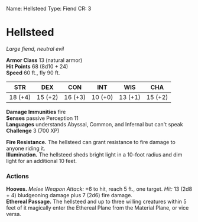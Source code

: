 Name: Hellsteed
Type: Fiend
CR: 3

# Hellsteed
_Large fiend, neutral evil_

**Armor Class** 13 (natural armor)    
**Hit Points** 68 (8d10 + 24)    
**Speed** 60 ft., fly 90 ft. 

| STR     | DEX     | CON     | INT     | WIS     | CHA     |
|---------|---------|---------|---------|---------|---------|
| 18 (+4) | 15 (+2) | 16 (+3) | 10 (+0) | 13 (+1) | 15 (+2) |

**Damage Immunities** fire    
**Senses** passive Perception 11    
**Languages** understands Abyssal, Common, and Infernal but can't speak    
**Challenge** 3 (700 XP) 

**Fire Resistance.** The hellsteed can grant resistance to fire damage to anyone riding it.    
**Illumination.** The hellsteed sheds bright light in a 10-foot radius and dim light for an additional 10 feet. 

### Actions 
**Hooves.** _Melee Weapon Attack:_ +6 to hit, reach 5 ft., one target. _Hit:_ 13 (2d8 + 4) bludgeoning damage plus 7 (2d6) fire damage.    
**Ethereal Passage.** The hellsteed and up to three willing creatures within 5 feet of it magically enter the Ethereal Plane from the Material Plane, or vice versa.